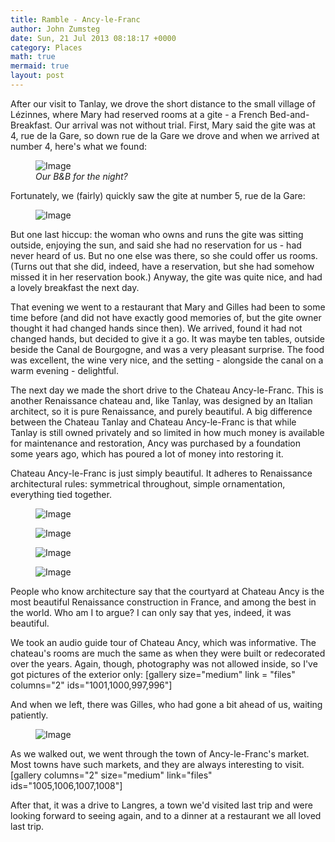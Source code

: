 ```yaml
---
title: Ramble - Ancy-le-Franc
author: John Zumsteg
date: Sun, 21 Jul 2013 08:18:17 +0000
category: Places
math: true
mermaid: true
layout: post
---
```

After our visit to Tanlay, we drove the short distance to the small village of Lézinnes, where Mary had reserved rooms at a gite - a French Bed-and-Breakfast. Our arrival was not without trial. First, Mary said the gite was at 4, rue de la Gare, so down rue de la Gare we drove and when we arrived at number 4, here's what we found:
<figure>
	<img class = "landscape" src="{{"/assets/images/2013/07/DSC03279.jpg" | prepend: site.baseurl  }}" alt="Image" />
	<figcaption><em>Our B&B for the night?</em></figcaption>
</figure>


Fortunately, we (fairly) quickly saw the gite at number 5, rue de la Gare:
<figure class = "landscape">
	<img class = "landscape" src="{{"/assets/images/2013/07/DSC03278.jpg" | prepend: site.baseurl  }}" alt="Image" />
	<figcaption></figcaption>
</figure>


But one last hiccup: the woman who owns and runs the gite was sitting outside, enjoying the sun, and said she had no reservation for us - had never heard of us. But no one else was there, so she could offer us rooms. (Turns out that she did, indeed, have a reservation, but she had somehow missed it in her reservation book.) Anyway, the gite was quite nice, and had a lovely breakfast the next day.

That evening we went to a restaurant that Mary and Gilles had been to some time before (and did not have exactly good memories of, but the gite owner thought it had changed hands since then). We arrived, found it had not changed hands, but decided to give it a go. It was maybe ten tables, outside beside the Canal de Bourgogne, and was a very pleasant surprise. The food was excellent, the wine very nice, and the setting - alongside the canal on a warm evening - delightful. 

The next day we made the short drive to the Chateau Ancy-le-Franc. This is another Renaissance chateau and, like Tanlay, was designed by an Italian architect, so it is pure Renaissance, and purely beautiful. A big difference between the Chateau Tanlay and Chateau Ancy-le-Franc is that while Tanlay is still owned privately and so limited in how much money is available for maintenance and restoration, Ancy was purchased by a foundation some years ago, which has poured a lot of money into restoring it. 

Chateau Ancy-le-Franc is just simply beautiful. It adheres to Renaissance architectural rules: symmetrical throughout, simple ornamentation, everything tied together. 
<figure class = "landscape">
	<img class = "landscape" src="{{"/assets/images/2013/07/DSC03304.jpg" | prepend: site.baseurl  }}" alt="Image" />
	<figcaption></figcaption>
</figure>



<figure class = "portrait">
	<img src="{{"/assets/images/2013/07/DSC03294.jpg" | prepend: site.baseurl  }}" alt="Image" />
	<figcaption></figcaption>
</figure>



<figure class = "landscape">
	<img class = "landscape" src="{{"/assets/images/2013/07/DSC03292.jpg" | prepend: site.baseurl  }}" alt="Image" />
	<figcaption></figcaption>
</figure>



<figure class = "landscape">
	<img class = "landscape" src="{{"/assets/images/2013/07/DSC03291.jpg" | prepend: site.baseurl  }}" alt="Image" />
	<figcaption></figcaption>
</figure>


People who know architecture say that the courtyard at Chateau Ancy is the most beautiful Renaissance construction in France, and among the best in the world. Who am I to argue? I can only say that yes, indeed, it was beautiful.

We took an audio guide tour of Chateau Ancy, which was informative. The chateau's rooms are much the same as when they were built or redecorated over the years. Again, though, photography was not allowed inside, so I've got pictures of the exterior only:
[gallery size="medium" link = "files" columns="2" ids="1001,1000,997,996"]

And when we left, there was Gilles, who had gone a bit ahead of us, waiting patiently.

<figure class = "landscape">
	<img class = "landscape" src="{{"/assets/images/2013/07/DSC03323.jpg" | prepend: site.baseurl  }}" alt="Image" />
	<figcaption></figcaption>
</figure>


As we walked out, we went through the town of Ancy-le-Franc's market. Most towns have such markets, and they are always interesting to visit.[gallery columns="2" size="medium" link="files" ids="1005,1006,1007,1008"]

After that, it was a drive to Langres, a town we'd visited last trip and were looking forward to seeing again, and to a dinner at a restaurant we all loved last trip.
